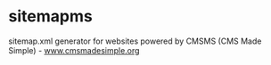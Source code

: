 # sitemapms
sitemap.xml generator for websites powered by CMSMS (CMS Made Simple) - www.cmsmadesimple.org
